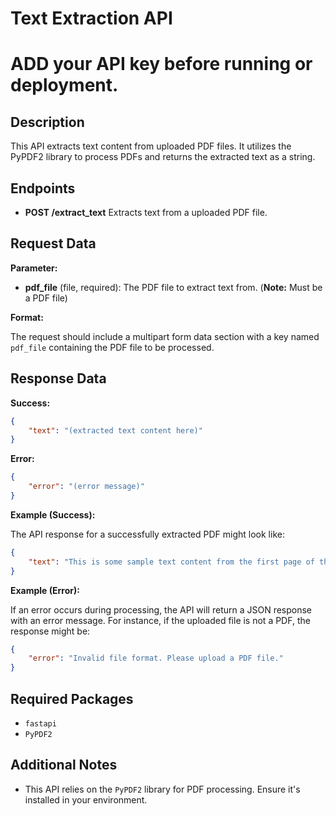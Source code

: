 
# Text Extraction API

# ADD your API key before running or deployment.


## Description

This API extracts text content from uploaded PDF files. It utilizes the PyPDF2 library to process PDFs and returns the extracted text as a string.

## Endpoints

* **POST /extract_text**
    Extracts text from a uploaded PDF file.

## Request Data

**Parameter:**

- **pdf_file** (file, required): The PDF file to extract text from. (**Note:** Must be a PDF file)

**Format:**

The request should include a multipart form data section with a key named `pdf_file` containing the PDF file to be processed.

## Response Data

**Success:**

```json
{
    "text": "(extracted text content here)"
}
```

**Error:**

```json
{
    "error": "(error message)"
}
```

**Example (Success):**

The API response for a successfully extracted PDF might look like:

```json
{
    "text": "This is some sample text content from the first page of the PDF.\nHere's some more text from the second page."
}
```

**Example (Error):**

If an error occurs during processing, the API will return a JSON response with an error message. For instance, if the uploaded file is not a PDF, the response might be:

```json
{
    "error": "Invalid file format. Please upload a PDF file."
}
```

## Required Packages

* `fastapi`
* `PyPDF2`

## Additional Notes

* This API relies on the `PyPDF2` library for PDF processing. Ensure it's installed in your environment.


